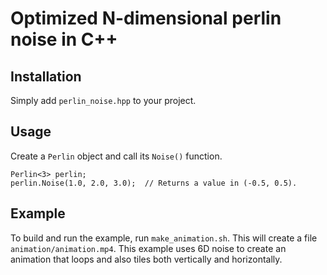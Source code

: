 Optimized N-dimensional perlin noise in C++
===========================================

Installation
------------

Simply add `perlin_noise.hpp` to your project.

Usage
-----

Create a `Perlin` object and call its `Noise()` function.

```
Perlin<3> perlin;
perlin.Noise(1.0, 2.0, 3.0);  // Returns a value in (-0.5, 0.5).
```
Example
-------

To build and run the example, run `make_animation.sh`.  This will
create a file `animation/animation.mp4`.  This example uses 6D noise
to create an animation that loops and also tiles both vertically and
horizontally.
